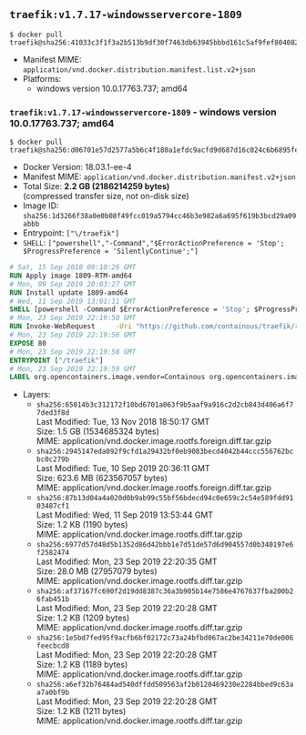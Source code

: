## `traefik:v1.7.17-windowsservercore-1809`

```console
$ docker pull traefik@sha256:41033c3f1f3a2b513b9df30f7463db63945bbbd161c5af9fef804082a62d3ee2
```

-	Manifest MIME: `application/vnd.docker.distribution.manifest.list.v2+json`
-	Platforms:
	-	windows version 10.0.17763.737; amd64

### `traefik:v1.7.17-windowsservercore-1809` - windows version 10.0.17763.737; amd64

```console
$ docker pull traefik@sha256:d06701e57d2577a5b6c4f180a1efdc9acfd9d687d16c024c6b6895feb791662a
```

-	Docker Version: 18.03.1-ee-4
-	Manifest MIME: `application/vnd.docker.distribution.manifest.v2+json`
-	Total Size: **2.2 GB (2186214259 bytes)**  
	(compressed transfer size, not on-disk size)
-	Image ID: `sha256:1d3266f38a0e0b08f49fcc019a5794cc46b3e982a6a695f619b3bcd29a09abbb`
-	Entrypoint: `["\/traefik"]`
-	`SHELL`: `["powershell","-Command","$ErrorActionPreference = 'Stop'; $ProgressPreference = 'SilentlyContinue';"]`

```dockerfile
# Sat, 15 Sep 2018 09:10:26 GMT
RUN Apply image 1809-RTM-amd64
# Mon, 09 Sep 2019 20:03:27 GMT
RUN Install update 1809-amd64
# Wed, 11 Sep 2019 13:01:11 GMT
SHELL [powershell -Command $ErrorActionPreference = 'Stop'; $ProgressPreference = 'SilentlyContinue';]
# Mon, 23 Sep 2019 22:19:50 GMT
RUN Invoke-WebRequest     -Uri "https://github.com/containous/traefik/releases/download/v1.7.17/traefik_windows-amd64.exe"     -OutFile "/traefik.exe"
# Mon, 23 Sep 2019 22:19:56 GMT
EXPOSE 80
# Mon, 23 Sep 2019 22:19:58 GMT
ENTRYPOINT ["/traefik"]
# Mon, 23 Sep 2019 22:19:59 GMT
LABEL org.opencontainers.image.vendor=Containous org.opencontainers.image.url=https://traefik.io org.opencontainers.image.title=Traefik org.opencontainers.image.description=A modern reverse-proxy org.opencontainers.image.version=v1.7.17 org.opencontainers.image.documentation=https://docs.traefik.io
```

-	Layers:
	-	`sha256:65014b3c312172f10bd6701a063f9b5aaf9a916c2d2cb843d406a6f77ded3f8d`  
		Last Modified: Tue, 13 Nov 2018 18:50:17 GMT  
		Size: 1.5 GB (1534685324 bytes)  
		MIME: application/vnd.docker.image.rootfs.foreign.diff.tar.gzip
	-	`sha256:2945147eda092f9cfd1a29432bf0eb9083becd4042b44ccc556762bcbc0c279b`  
		Last Modified: Tue, 10 Sep 2019 20:36:11 GMT  
		Size: 623.6 MB (623567057 bytes)  
		MIME: application/vnd.docker.image.rootfs.foreign.diff.tar.gzip
	-	`sha256:87b13d04a4a020d0b9ab99c55bf56bdecd94c0e659c2c54e589fdd9103487cf1`  
		Last Modified: Wed, 11 Sep 2019 13:53:44 GMT  
		Size: 1.2 KB (1190 bytes)  
		MIME: application/vnd.docker.image.rootfs.diff.tar.gzip
	-	`sha256:6977d57d48d5b1352d86d42bbb1e7d51de57d6d904557d0b340197e6f2582474`  
		Last Modified: Mon, 23 Sep 2019 22:20:35 GMT  
		Size: 28.0 MB (27957079 bytes)  
		MIME: application/vnd.docker.image.rootfs.diff.tar.gzip
	-	`sha256:af37167fc690f2d19dd8387c36a3b905b14e7586e4767637fba200b26fab451b`  
		Last Modified: Mon, 23 Sep 2019 22:20:28 GMT  
		Size: 1.2 KB (1209 bytes)  
		MIME: application/vnd.docker.image.rootfs.diff.tar.gzip
	-	`sha256:1e5bd7fed95f9acfb6bf02172c73a24bfbd067ac2be34211e70de006feecbcd8`  
		Last Modified: Mon, 23 Sep 2019 22:20:28 GMT  
		Size: 1.2 KB (1189 bytes)  
		MIME: application/vnd.docker.image.rootfs.diff.tar.gzip
	-	`sha256:a6ef32b76484ad540dffdd509563af2b0120469230e2284bbed9c63aa7a0bf9b`  
		Last Modified: Mon, 23 Sep 2019 22:20:28 GMT  
		Size: 1.2 KB (1211 bytes)  
		MIME: application/vnd.docker.image.rootfs.diff.tar.gzip
